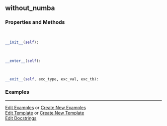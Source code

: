 ## <a id="McUtils.Misc.NumbaTools.without_numba">without_numba</a>


### Properties and Methods
<a id="McUtils.Misc.NumbaTools.without_numba.__init__" class="docs-object-method">&nbsp;</a>
```python
__init__(self): 
```

<a id="McUtils.Misc.NumbaTools.without_numba.__enter__" class="docs-object-method">&nbsp;</a>
```python
__enter__(self): 
```

<a id="McUtils.Misc.NumbaTools.without_numba.__exit__" class="docs-object-method">&nbsp;</a>
```python
__exit__(self, exc_type, exc_val, exc_tb): 
```

### Examples




___

[Edit Examples](https://github.com/McCoyGroup/McUtils/edit/edit/ci/examples/ci/docs/McUtils/Misc/NumbaTools/without_numba.md) or 
[Create New Examples](https://github.com/McCoyGroup/McUtils/new/edit/?filename=ci/examples/ci/docs/McUtils/Misc/NumbaTools/without_numba.md) <br/>
[Edit Template](https://github.com/McCoyGroup/McUtils/edit/edit/ci/docs/ci/docs/McUtils/Misc/NumbaTools/without_numba.md) or 
[Create New Template](https://github.com/McCoyGroup/McUtils/new/edit/?filename=ci/docs/templates/ci/docs/McUtils/Misc/NumbaTools/without_numba.md) <br/>
[Edit Docstrings](https://github.com/McCoyGroup/McUtils/edit/edit/McUtils/Misc/NumbaTools.py?message=Update%20Docs)